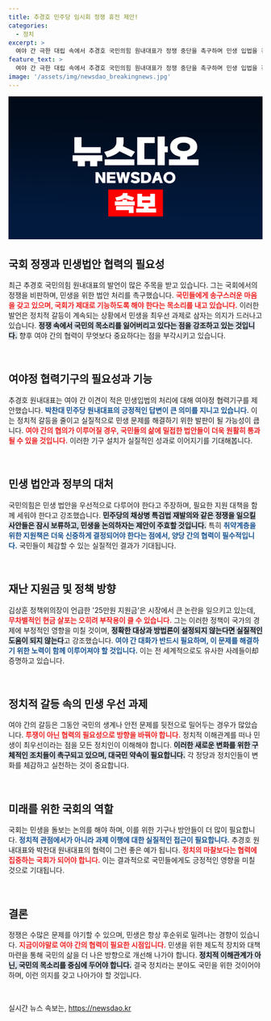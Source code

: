 ```yaml
---
title: 추경호 민주당 임시회 정쟁 휴전 제안!
categories:
  - 정치
excerpt: >
  여야 간 극한 대립 속에서 추경호 국민의힘 원내대표가 정쟁 중단을 촉구하며 민생 입법을 강조했습니다. 민생을 위한 여야정 협력기구 설치 제안을 환영하며, 실질적인 논의의 문을 열겠다고 밝혔습니다.
feature_text: >
  여야 간 극한 대립 속에서 추경호 국민의힘 원내대표가 정쟁 중단을 촉구하며 민생 입법을 강조했습니다. 민생을 위한 여야정 협력기구 설치 제안을 환영하며, 실질적인 논의의 문을 열겠다고 밝혔습니다.
image: '/assets/img/newsdao_breakingnews.jpg'
---
```


<p><img src="/assets/img/newsdao_breakingnews.jpg" alt="implanttips 속보" /></p>

<h2 data-ke-size="size26">국회 정쟁과 민생법안 협력의 필요성</h2>

<p data-ke-size="size16">최근 추경호 국민의힘 원내대표의 발언이 많은 주목을 받고 있습니다. 그는 국회에서의 정쟁을 비판하며, 민생을 위한 법안 처리를 촉구했습니다. <b><span style="color: #ee2323;">국민들에게 송구스러운 마음을 갖고 있으며, 국회가 제대로 기능하도록 해야 한다는 목소리를 내고 있습니다.</span></b> 이러한 발언은 정치적 갈등이 계속되는 상황에서 민생을 최우선 과제로 삼자는 의지가 드러나고 있습니다. <b><span style="background-color: #21538527;">정쟁 속에서 국민의 목소리를 잃어버리고 있다는 점을 강조하고 있는 것입니다.</span></b> 향후 여야 간의 협력이 무엇보다 중요하다는 점을 부각시키고 있습니다.</p>

<p data-ke-size="size16">&nbsp;</p>

<h2 data-ke-size="size26">여야정 협력기구의 필요성과 기능</h2>

<p data-ke-size="size16">추경호 원내대표는 여야 간 이견이 적은 민생입법의 처리에 대해 여야정 협력기구를 제안했습니다. <b><span style="color: #1a5490;">박찬대 민주당 원내대표의 긍정적인 답변이 큰 의미를 지니고 있습니다.</span></b> 이는 정치적 갈등을 줄이고 실질적으로 민생 문제를 해결하기 위한 발판이 될 가능성이 큽니다. <b><span style="color: #ee2323;">여야 간의 협의가 이루어질 경우, 국민들의 삶에 밀접한 법안들이 더욱 원활히 통과될 수 있을 것입니다.</span></b> 이러한 기구 설치가 실질적인 성과로 이어지기를 기대해봅니다.</p>

<p data-ke-size="size16">&nbsp;</p>

<h2 data-ke-size="size26">민생 법안과 정부의 대처</h2>

<p data-ke-size="size16">국민의힘은 민생 법안을 우선적으로 다루어야 한다고 주장하며, 필요한 지원 대책을 함께 세워야 한다고 강조했습니다. <b><span style="background-color: #21538527;">민주당의 채상병 특검법 재발의와 같은 정쟁을 일으킬 사안들은 잠시 보류하고, 민생을 논의하자는 제안이 주효할 것입니다.</span></b> 특히 <b><span style="color: #1a5490;">취약계층을 위한 지원책은 더욱 신중하게 결정되어야 한다는 점에서, 양당 간의 협력이 필수적입니다.</span></b> 국민들이 체감할 수 있는 실질적인 결과가 기대됩니다.</p>

<p data-ke-size="size16">&nbsp;</p>

<h2 data-ke-size="size26">재난 지원금 및 정책 방향</h2>

<p data-ke-size="size16">김상훈 정책위의장이 언급한 '25만원 지원금'은 시장에서 큰 논란을 일으키고 있는데, <b><span style="color: #ee2323;">무차별적인 현금 살포는 오히려 부작용이 클 수 있습니다.</span></b> 그는 이러한 정책이 국가의 경제에 부정적인 영향을 미칠 것이며, <b><span style="background-color: #21538527;">정확한 대상과 방법론이 설정되지 않는다면 실질적인 도움이 되지 않는다</span></b>고 강조했습니다. <b><span style="color: #1a5490;">여야 간 대화가 반드시 필요하며, 이 문제를 해결하기 위한 노력이 함께 이루어져야 할 것입니다.</span></b> 이는 전 세계적으로도 유사한 사례들이却 증명하고 있습니다.</p>

<p data-ke-size="size16">&nbsp;</p>

<h2 data-ke-size="size26">정치적 갈등 속의 민생 우선 과제</h2>

<p data-ke-size="size16">여야 간의 갈등은 그동안 국민의 생계나 안전 문제를 뒷전으로 밀어두는 경우가 많았습니다. <b><span style="color: #ee2323;">투쟁이 아닌 협력의 필요성으로 방향을 바꿔야 합니다.</span></b> 정치적 이해관계를 떠나 민생이 최우선이라는 점을 모든 정치인이 이해해야 합니다. <b><span style="background-color: #21538527;">이러한 새로운 변화를 위한 구체적인 조치들이 촉구되고 있으며, 대국민 약속이 필요합니다.</span></b> 각 정당과 정치인들이 변화를 체감하고 실천하는 것이 중요합니다.</p>

<p data-ke-size="size16">&nbsp;</p>

<h2 data-ke-size="size26">미래를 위한 국회의 역할</h2>

<p data-ke-size="size16">국회는 민생을 돌보는 논의를 해야 하며, 이를 위한 기구나 방안들이 더 많이 필요합니다. <b><span style="color: #1a5490;">정치적 관점에서가 아니라 과제 이행에 대한 실질적인 접근이 필요합니다.</span></b> 추경호 원내대표와 박찬대 원내대표의 협력이 그런 좋은 예가 됩니다. <b><span style="color: #ee2323;">정치의 마찰보다는 협력에 집중하는 국회가 되어야 합니다.</span></b> 이는 결과적으로 국민들에게도 긍정적인 영향을 미칠 것으로 기대됩니다.</p>

<p data-ke-size="size16">&nbsp;</p>

<h2 data-ke-size="size26">결론</h2>

<p data-ke-size="size16">정쟁은 수많은 문제를 야기할 수 있으며, 민생은 항상 후순위로 밀려나는 경향이 있습니다. <b><span style="color: #ee2323;">지금이야말로 여야 간의 협력이 필요한 시점입니다.</span></b> 민생을 위한 제도적 장치와 대책 마련을 통해 국민의 삶을 더 나은 방향으로 개선해 나가야 합니다. <b><span style="background-color: #21538527;">정치적 이해관계가 아닌, 국민의 목소리를 중심에 두어야 합니다.</span></b> 결국 정치라는 분야도 국민을 위한 것이어야 하며, 이런 의지를 갖고 나아가야 할 것입니다.</p>

<p data-ke-size="size16">&nbsp;</p>
실시간 뉴스 속보는, <a href="https://newsdao.kr" rel="dofollow">https://newsdao.kr</a>


